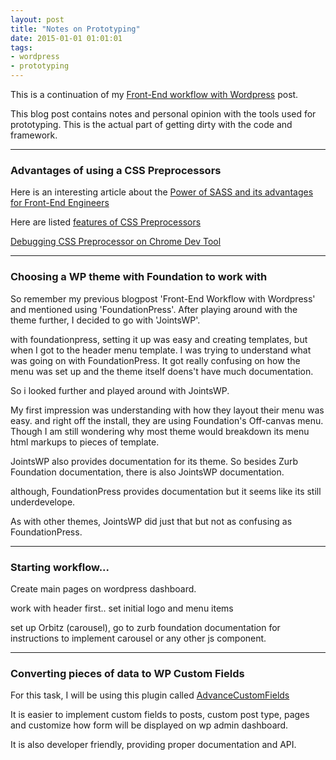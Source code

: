 ```yaml
---
layout: post
title: "Notes on Prototyping"
date: 2015-01-01 01:01:01
tags:
- wordpress
- prototyping
---
```


This is a continuation of my [Front-End workflow with Wordpress](/Front-End-workflow-with-Wordpress) post.

This blog post contains notes and personal opinion with the tools used for prototyping. This is the actual part of getting dirty with the code and framework.

-----

### Advantages of using a CSS Preprocessors

Here is an interesting article about the [Power of SASS and its advantages for Front-End Engineers](http://1stwebdesigner.com/power-sass-why-use-css-preprocessors/)

Here are listed [features of CSS Preprocessors](http://blog.blakesimpson.co.uk/read/37-less-sass-the-advantages-of-css-preprocessing-explained)

[Debugging CSS Preprocessor on Chrome Dev Tool](https://developer.chrome.com/devtools/docs/css-preprocessors)


-----

### Choosing a WP theme with Foundation to work with

So remember my previous blogpost 'Front-End Workflow with Wordpress' and mentioned using 'FoundationPress'. After playing around with the theme further, I decided to go with 'JointsWP'.

with foundationpress, setting it up was easy and creating templates, but when I got to the header menu template. I was trying to understand what was going on with FoundationPress. It got really confusing on how the menu was set up and the theme itself doens't have much documentation.

So i looked further and played around with JointsWP.

My first impression was understanding with how they layout their menu was easy. and right off the install, they are using Foundation's Off-canvas menu. Though I am still wondering why most theme would breakdown its menu html markups to pieces of template.

JointsWP also provides documentation for its theme. So besides Zurb Foundation documentation, there is also JointsWP documentation.

although, FoundationPress provides documentation but it seems like its still underdevelope.

As with other themes, JointsWP did just that but not as confusing as FoundationPress.


-----

### Starting workflow...

Create main pages on wordpress dashboard.

work with header first.. set initial logo and menu items

set up Orbitz (carousel), go to zurb foundation documentation for instructions to implement carousel or any other js component.

-----

### Converting pieces of data to WP Custom Fields

For this task, I will be using this plugin called [AdvanceCustomFields](http://www.advancedcustomfields.com/)

It is easier to implement custom fields to posts, custom post type, pages and customize how form will be displayed on wp admin dashboard.

It is also developer friendly, providing proper documentation and API.
